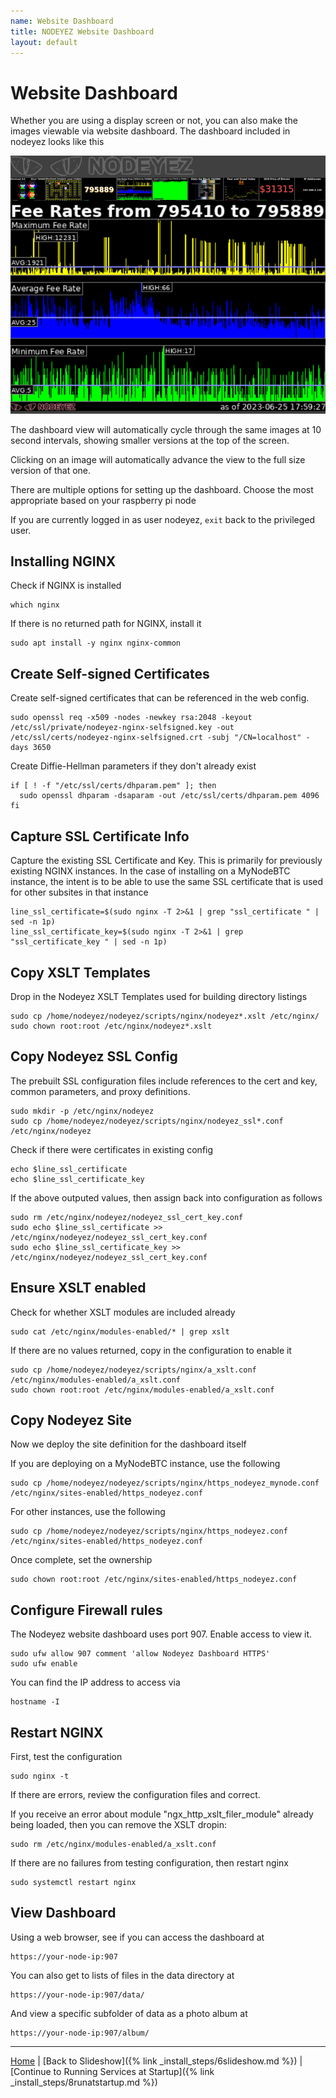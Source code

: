 ```yaml
---
name: Website Dashboard
title: NODEYEZ Website Dashboard
layout: default
---
```


# Website Dashboard

Whether you are using a display screen or not, you can also make the images 
viewable via website dashboard.  The dashboard included in nodeyez looks like
this

![sample image of dashboard](../images/websitedashboard.png)

The dashboard view will automatically cycle through the same images at 10 second
intervals, showing smaller versions at the top of the screen.  

Clicking on an image will automatically advance the view to the full size 
version of that one.

There are multiple options for setting up the dashboard.  Choose the most
appropriate based on your raspberry pi node

If you are currently logged in as user nodeyez, `exit` back to the privileged user.

## Installing NGINX

Check if NGINX is installed
```shell
which nginx
```

If there is no returned path for NGINX, install it
```shell
sudo apt install -y nginx nginx-common
```

## Create Self-signed Certificates

Create self-signed certificates that can be referenced in the web config.
```shell
sudo openssl req -x509 -nodes -newkey rsa:2048 -keyout /etc/ssl/private/nodeyez-nginx-selfsigned.key -out /etc/ssl/certs/nodeyez-nginx-selfsigned.crt -subj "/CN=localhost" -days 3650
```

Create Diffie-Hellman parameters if they don't already exist
```shell
if [ ! -f "/etc/ssl/certs/dhparam.pem" ]; then
  sudo openssl dhparam -dsaparam -out /etc/ssl/certs/dhparam.pem 4096
fi
```

## Capture SSL Certificate Info

Capture the existing SSL Certificate and Key.  This is primarily for previously
existing NGINX instances.  In the case of installing on a MyNodeBTC instance, the
intent is to be able to use the same SSL certificate that is used for other
subsites in that instance

```shell
line_ssl_certificate=$(sudo nginx -T 2>&1 | grep "ssl_certificate " | sed -n 1p)
line_ssl_certificate_key=$(sudo nginx -T 2>&1 | grep "ssl_certificate_key " | sed -n 1p)
```

## Copy XSLT Templates

Drop in the Nodeyez XSLT Templates used for building directory listings
```shell
sudo cp /home/nodeyez/nodeyez/scripts/nginx/nodeyez*.xslt /etc/nginx/
sudo chown root:root /etc/nginx/nodeyez*.xslt
```

## Copy Nodeyez SSL Config

The prebuilt SSL configuration files include references to the cert and key,
common parameters, and proxy definitions.

```shell
sudo mkdir -p /etc/nginx/nodeyez
sudo cp /home/nodeyez/nodeyez/scripts/nginx/nodeyez_ssl*.conf /etc/nginx/nodeyez
```

Check if there were certificates in existing config
```shell
echo $line_ssl_certificate
echo $line_ssl_certificate_key
```

If the above outputed values, then assign back into configuration as follows
```shell
sudo rm /etc/nginx/nodeyez/nodeyez_ssl_cert_key.conf
sudo echo $line_ssl_certificate >> /etc/nginx/nodeyez/nodeyez_ssl_cert_key.conf
sudo echo $line_ssl_certificate_key >> /etc/nginx/nodeyez/nodeyez_ssl_cert_key.conf
```

## Ensure XSLT enabled

Check for whether XSLT modules are included already
```shell
sudo cat /etc/nginx/modules-enabled/* | grep xslt
```

If there are no values returned, copy in the configuration to enable it
```shell
sudo cp /home/nodeyez/nodeyez/scripts/nginx/a_xslt.conf /etc/nginx/modules-enabled/a_xslt.conf
sudo chown root:root /etc/nginx/modules-enabled/a_xslt.conf
```

## Copy Nodeyez Site

Now we deploy the site definition for the dashboard itself

If you are deploying on a MyNodeBTC instance, use the following
```shell
sudo cp /home/nodeyez/nodeyez/scripts/nginx/https_nodeyez_mynode.conf /etc/nginx/sites-enabled/https_nodeyez.conf
```

For other instances, use the following
```shell
sudo cp /home/nodeyez/nodeyez/scripts/nginx/https_nodeyez.conf /etc/nginx/sites-enabled/https_nodeyez.conf
```

Once complete, set the ownership
```shell
sudo chown root:root /etc/nginx/sites-enabled/https_nodeyez.conf
```

## Configure Firewall rules

The Nodeyez website dashboard uses port 907.  Enable access to view it.
```shell
sudo ufw allow 907 comment 'allow Nodeyez Dashboard HTTPS'
sudo ufw enable
```

You can find the IP address to access via
```shell
hostname -I
```

## Restart NGINX

First, test the configuration
```shell
sudo nginx -t
```

If there are errors, review the configuration files and correct.

If you receive an error about module "ngx_http_xslt_filer_module" already being loaded, then you can remove the XSLT dropin:
```shell
sudo rm /etc/nginx/modules-enabled/a_xslt.conf
```

If there are no failures from testing configuration, then restart nginx
```shell
sudo systemctl restart nginx
```

## View Dashboard

Using a web browser, see if you can access the dashboard at

    https://your-node-ip:907

You can also get to lists of files in the data directory at 

    https://your-node-ip:907/data/

And view a specific subfolder of data as a photo album at 

    https://your-node-ip:907/album/

---

[Home](../) | [Back to Slideshow]({% link _install_steps/6slideshow.md %}) | [Continue to Running Services at Startup]({% link _install_steps/8runatstartup.md %})